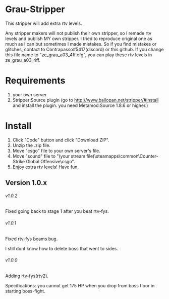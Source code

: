 # Grau-Stripper
This stripper will add extra rtv levels.

Any stripper makers will not publish their own stripper, so I remade rtv levels and publish MY own stripper.
I tried to reproduce original one as much as I can but sometimes I made mistakes.
So if you find mistakes or glitches, contact to Contrapasso#5417(discord) or this github.
If you change this file name to "ze_grau_a03_4ff.cfg", you can play these rtv levels in ze_grau_a03_4ff.

# Requirements
1. your own server
2. Stripper:Source plugin (go to http://www.bailopan.net/stripper/#install and install the plugin. you need Metamod:Source 1.8.6 or higher.)

# Install
1. Click "Code" button and click "Download ZIP".
2. Unzip the .zip file.
3. Move "csgo" file to your own server's file.
4. Move "sound" file to "(your stream file)\steamapps\common\Counter-Strike Global Offensive\csgo".
5. Enjoy extra rtv levels! Have fun.

## Version 1.0.x
###### v1.0.2
Fixed going back to stage 1 after you beat rtv-fys.

###### v1.0.1
Fixed rtv-fys beams bug.

I still dont know how to delete boss that went to sides.

###### v1.0.0
Adding rtv-fys(rtv2).

Specifications: you cannot get 175 HP when you drop from boss floor in starting boss-fight.

